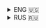 <details><summary>ENG 🇺🇸</summary>

# 🍪 CookInt - Where Numbers Meet Cookies!

Ever wondered what would happen if numbers got hungry and turned into cookies? Well, wonder no more! CookInt is here to transform boring numbers into delicious cookie-themed strings!

## 🎮 What Can It Do?

This tasty little struct can munch on any number from 0 all the way up to `ulong.MaxValue` (that's a LOT of cookies!) and turn it into a cookie-themed string. It's like a bakery for your numbers! 

### 🧁 Cookie Recipe (Features)

- Turns regular numbers into cookie strings (yum!)
- Can handle numbers bigger than the cookies in your grandma's jar (`ulong.MaxValue`)
- Does all the math stuff (because cookies need to do math too!)
- Converts back and forth between boring numbers and delicious cookies
- Comes with a full set of comparison operators (to see which cookie is bigger!)

### 🥠 Cookie Operations

- Basic cookie math: `+`, `-`, `*`, `/`, `%` (sharing cookies is important!)
- Make cookies bigger or smaller: `++`, `--`
- Compare cookies: `==`, `!=`, `>`, `<`, `>=`, `<=`
- Cookie bit-mixing: `&`, `|`, `^` (for the tech-savvy cookie monsters)

## 🍪 How Does It Bake? (How It Works)

Each cookie is made with our special recipe using these ingredients:
- c: c, C, č, Č (crunchy variations)
- o: o, O, ǒ, Ǒ (round and sweet)
- k: k, K, ǩ, Ǩ (krispy bits)
- i: i, I, ǐ, Ǐ (icing options)
- e: e, E, ě, Ě (extra toppings)

## 🎨 Cookie Gallery (Examples)

Here's how some numbers look when they turn into cookies:
```csharp
CookInt num = 1;     // Becomes: cookiE
CookInt num = 2;     // Becomes: cookiě
CookInt num = 3;     // Becomes: cookiĚ
CookInt num = 4;     // Becomes: cookIe
CookInt num = 5;     // Becomes: cookIE
```

## 🎯 How to Use Your Cookies

```csharp
// Bake a fresh cookie
CookInt number = 42;

// Mix some cookies together
CookInt result = number + 10;

// Turn your cookie back into a number (but why would you want to?)
ulong value = (ulong)result;

// Make your cookie bigger
number++;

// See which cookie is bigger
bool isGreater = number > 10;
```

## 🔧 Technical Cookie Ingredients

- Needs a .NET oven with UTF-8 support
- Uses special UTF-8 encoding for fancy cookie decorations
- Comes with all the mathematical toppings you could want

## 📝 Final Cookie Crumb

This is a fun way to represent numbers - because why should numbers be boring when they can be cookies? Perfect for when you want to add a sprinkle of fun to your code! 🍪✨

Remember: No actual cookies were harmed in the making of this number system! 🎉

</details>

<details><summary>RUS 🇷🇺</summary>

## 🍪 CookInt - Где Числа Превращаются в Печеньки!

Вы когда-нибудь задумывались, что случится, если числа проголодаются и превратятся в печеньки? Теперь не придётся гадать! CookInt здесь, чтобы превратить скучные числа в восхитительные печенько-подобные строки!

## 🎮 Что Умеет Наша Пекарня?

Эта вкусная структура данных может съесть любое число от 0 до самого большого значения `ulong.MaxValue` (это ОЧЕНЬ много печенек!) и превратить его в строку в стиле печенек. Это как пекарня для ваших чисел!

### 🧁 Рецепт Печенек (Возможности)

- Превращает обычные числа в печенько-строки (ням-ням!)
- Может работать с числами больше, чем печенек в банке у бабушки (`ulong.MaxValue`)
- Делает всю математику (потому что печеньки тоже должны уметь считать!)
- Конвертирует туда-сюда между скучными числами и вкусными печеньками
- Поставляется с полным набором операторов сравнения (чтобы узнать, какая печенька больше!)

### 🥠 Операции с Печеньками

- Базовая печенько-математика: `+`, `-`, `*`, `/`, `%` (делиться печеньками важно!)
- Делаем печеньки больше или меньше: `++`, `--`
- Сравниваем печеньки: `==`, `!=`, `>`, `<`, `>=`, `<=`
- Печенько-битовые операции: `&`, `|`, `^` (для технически подкованных печенько-монстров)

## 🍪 Как Это Печётся? (Как Это Работает)

Каждая печенька готовится по особому рецепту с использованием этих ингредиентов:
- c: c, C, č, Č (хрустящие вариации)
- o: o, O, ǒ, Ǒ (круглые и сладкие)
- k: k, K, ǩ, Ǩ (хрустящие кусочки)
- i: i, I, ǐ, Ǐ (варианты глазури)
- e: e, E, ě, Ě (дополнительные топпинги)

## 🎨 Галерея Печенек (Примеры)

Вот как выглядят некоторые числа, когда превращаются в печеньки:
```csharp
CookInt num = 1;     // Превращается в: cookiE
CookInt num = 2;     // Превращается в: cookiě
CookInt num = 3;     // Превращается в: cookiĚ
CookInt num = 4;     // Превращается в: cookIe
CookInt num = 5;     // Превращается в: cookIE
```

## 🎯 Как Использовать Ваши Печеньки

```csharp
// Испечь свежую печеньку
CookInt number = 42;

// Смешать несколько печенек вместе
CookInt result = number + 10;

// Превратить печеньку обратно в число (но зачем?)
ulong value = (ulong)result;

// Сделать печеньку больше
number++;

// Посмотреть, какая печенька больше
bool isGreater = number > 10;
```

## 🔧 Технические Ингредиенты

- Требуется .NET духовка с поддержкой UTF-8
- Использует специальную UTF-8 кодировку для красивых украшений печенек
- Поставляется со всеми математическими начинками, какие только можно пожелать

## 📝 Последняя Крошка

Это весёлый способ представления чисел - потому что зачем числам быть скучными, когда они могут быть печеньками? Идеально подходит, когда хочется добавить щепотку веселья в свой код! 🍪✨

Помните: Ни одна настоящая печенька не пострадала при создании этой системы счисления! 🎉

</details>